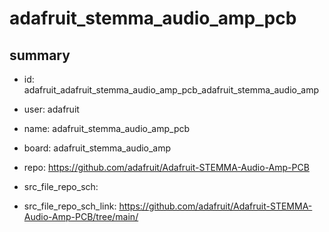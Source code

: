 # adafruit_stemma_audio_amp_pcb
 
## summary 
* id: adafruit_adafruit_stemma_audio_amp_pcb_adafruit_stemma_audio_amp
* user: adafruit
* name: adafruit_stemma_audio_amp_pcb
* board: adafruit_stemma_audio_amp
* repo: https://github.com/adafruit/Adafruit-STEMMA-Audio-Amp-PCB



* src_file_repo_sch: 
* src_file_repo_sch_link: https://github.com/adafruit/Adafruit-STEMMA-Audio-Amp-PCB/tree/main/






